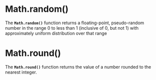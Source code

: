 # Math.random()

The **`Math.random()`** function returns a floating-point, pseudo-random number in the range 0 to less than 1 (inclusive of 0, but not 1) with approximately uniform distribution over that range



# Math.round()

The **`Math.round()`** function returns the value of a number rounded to the nearest integer.